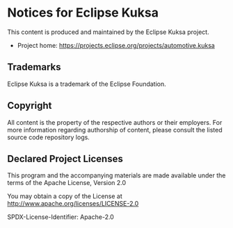 # Notices for Eclipse Kuksa

This content is produced and maintained by the Eclipse Kuksa project.

* Project home: https://projects.eclipse.org/projects/automotive.kuksa

## Trademarks

 Eclipse Kuksa is a trademark of the Eclipse Foundation.

## Copyright

All content is the property of the respective authors or their employers. For
more information regarding authorship of content, please consult the listed
source code repository logs.

## Declared Project Licenses

This program and the accompanying materials are made available under the terms
of the  Apache License, Version 2.0

You may obtain a copy of the License at
http://www.apache.org/licenses/LICENSE-2.0

SPDX-License-Identifier: Apache-2.0

